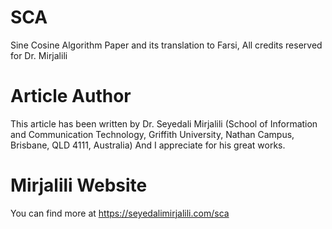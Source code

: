 # SCA
Sine Cosine Algorithm Paper and its translation to Farsi, All credits reserved for Dr. Mirjalili


# Article Author
This article has been written by Dr. Seyedali Mirjalili (School of Information and Communication Technology, Griffith University, Nathan Campus, Brisbane, QLD 4111, Australia)
And I appreciate for his great works.

# Mirjalili Website
You can find more at https://seyedalimirjalili.com/sca

